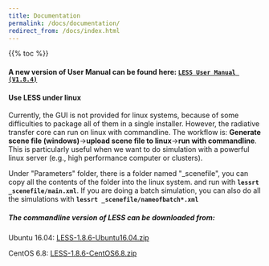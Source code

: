 ```yaml
---
title: Documentation
permalink: /docs/documentation/
redirect_from: /docs/index.html
---
```


{{% toc %}}

#### A new version of User Manual can be found here: [`LESS User Manual (V1.8.4)`](http://lessrt.org/Attachments/LESS_User_Manual_1.8.4.pdf)




#### Use LESS under linux

Currently, the GUI is not provided for linux systems, because of some difficulties to package all of them in a single installer.
However, the radiative transfer core can run on linux with commandline. The workflow is:
**Generate scene file (windows)**->**upload scene file to linux**->**run with commandline**. This is particularly useful when we want to do simulation with a powerful linux server (e.g., high performance computer or clusters).

Under "Parameters" folder, there is a folder named "_scenefile", you can copy all the contents of the folder into the linux system.
and run with **`lessrt _scenefile/main.xml`**. If you are doing a batch simulation, you can also do all the simulations with **`lessrt _scenefile/nameofbatch*.xml`**

##### The commandline version of LESS can be downloaded from:
Ubuntu 16.04: [LESS-1.8.6-Ubuntu16.04.zip](https://github.com/jianboqi/lessrt/releases/download/LESS1.8.6/LESS-1.8.6-Ubuntu16.04.zip)

CentOS 6.8: [LESS-1.8.6-CentOS6.8.zip](https://github.com/jianboqi/lessrt/releases/download/LESS1.8.6/LESS-1.8.6-CentOS6.8.zip)
